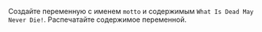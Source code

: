 Создайте переменную с именем `motto` и содержимым `What Is Dead May Never Die!`. Распечатайте содержимое переменной.
